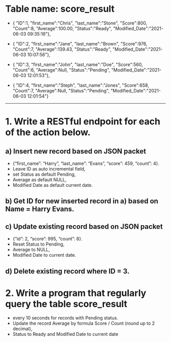 # Table name: score_result

* { "ID":1, "first_name":"Chris", "last_name":"Stone", "Score":800, "Count":8, "Average":100.00, "Status":"Ready", "Modified_Date":"2021-06-03 09:35:16"},

* { "ID":2, "first_name":"Jane", "last_name":"Brown", "Score":976, "Count":7, "Average":139.43, "Status":"Ready", "Modified_Date":"2021-06-03 10:07:56"},

* { "ID":3, "first_name":"John", "last_name":"Doe", "Score":560, "Count":6, "Average":Null, "Status":"Pending", "Modified_Date":"2021-06-03 12:01:53"},

* { "ID":4, "first_name":"Steph", "last_name":"Jones", "Score":658, "Count":7, "Average":Null, "Status":"Pending", "Modified_Date":"2021-06-03 12:01:54"}




-----------------------------------------------------------

# 1. Write a RESTful endpoint for each of the action below.

## a) Insert new record based on JSON packet 
* {“first_name”: “Harry”, “last_name”: “Evans”, “score”: 459, “count”: 4}. 
* Leave ID as auto incremental field, 
* set Status as default Pending, 
* Average as default NULL,
* Modified Date as default current date.

## b) Get ID for new inserted record in a) based on Name = Harry Evans.

## c) Update existing record based on JSON packet 
* {“id”: 2, “score”: 995, “count”: 8}. 
* Reset Status to Pending, 
* Average to NULL, 
* Modified Date to current date.

## d) Delete existing record where ID = 3.

# 2. Write a program that regularly query the table score_result 
* every 10 seconds for records with Pending status.
* Update the record Average by formula Score / Count (round up to 2 decimal),
* Status to Ready and Modified Date to current date